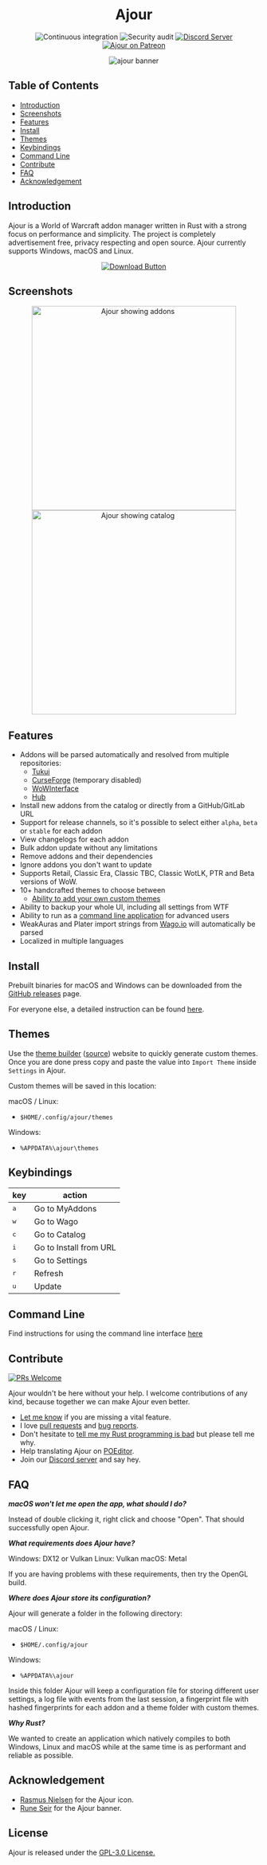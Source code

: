 <!-- markdownlint-disable MD004 MD033 MD034 -->

<div align="center">
  
# Ajour

![Continuous integration](https://github.com/ajour/ajour/workflows/Continuous-integration/badge.svg)
![Security audit](https://github.com/ajour/ajour/workflows/Security%20audit/badge.svg)
[![Discord Server](https://img.shields.io/discord/757155234500968459?label=Discord%20Chat&labelColor=3C424A&logo=discord&logoColor=ffffff&color=7389D8)](https://discord.gg/4838t9R)
[![Ajour on Patreon](https://img.shields.io/static/v1?label=Patreon&message=Ajour&color=4d898b)](https://www.patreon.com/getajour)

![ajour banner](./resources/screenshots/ajour-banner.jpg)

</div>

## Table of Contents

- [Introduction](#introduction)
- [Screenshots](#screenshots)
- [Features](#features)
- [Install](#install)
- [Themes](#themes)
- [Keybindings](#keybindings)
- [Command Line](#command-line)
- [Contribute](#contribute)
- [FAQ](#faq)
- [Acknowledgement](#acknowledgement)

## Introduction

Ajour is a World of Warcraft addon manager written in Rust with a strong focus
on performance and simplicity. The project is completely advertisement free, privacy
respecting and open source. Ajour currently supports Windows, macOS and Linux.

<div align="center">

[![Download Button](./resources/download-button.png)](https://github.com/ajour/ajour/releases)

</div>

## Screenshots

<p align="center">
  <img width="410"
       alt="Ajour showing addons"
       src="./resources/screenshots/ajour-1.0.0a.png">
    <img width="410"
       alt="Ajour showing catalog"
       src="./resources/screenshots/ajour-1.0.0b.png">
</p>

## Features

- Addons will be parsed automatically and resolved from multiple repositories:
  - [Tukui](https://www.tukui.org/)
  - [CurseForge](https://www.curseforge.com/wow/addons) (temporary disabled)
  - [WoWInterface](https://www.wowinterface.com/)
  - [Hub](https://wowup.io/)
- Install new addons from the catalog or directly from a GitHub/GitLab URL
- Support for release channels, so it's possible to select either `alpha`, `beta`
  or `stable` for each addon
- View changelogs for each addon
- Bulk addon update without any limitations
- Remove addons and their dependencies
- Ignore addons you don't want to update
- Supports Retail, Classic Era, Classic TBC, Classic WotLK, PTR and Beta versions of WoW.
- 10+ handcrafted themes to choose between
  - [Ability to add your own custom themes](#themes)
- Ability to backup your whole UI, including all settings from WTF
- Ability to run as a [command line application](#command-line) for advanced users
- WeakAuras and Plater import strings from [Wago.io](https://wago.io/) will automatically
  be parsed
- Localized in multiple languages

## Install

Prebuilt binaries for macOS and Windows can be downloaded from the [GitHub releases](https://github.com/ajour/ajour/releases)
page.

For everyone else, a detailed instruction can be found [here](https://github.com/ajour/ajour/blob/master/INSTALL.md).

## Themes

Use the [theme builder](http://theme.getajour.com/)
([source](https://github.com/ajour/ajour-theme-builder)) website to quickly
generate custom themes. Once you are done press copy and paste the value into
`Import Theme` inside `Settings` in Ajour.

Custom themes will be saved in this location:

macOS / Linux:

- `$HOME/.config/ajour/themes`

Windows:

- `%APPDATA%\ajour\themes`

## Keybindings

| key                              | action                 |
| -------------------------------- | ---------------------- |
| <kbd>a</kbd>                     | Go to MyAddons         |
| <kbd>w</kbd>                     | Go to Wago             |
| <kbd>c</kbd>                     | Go to Catalog          |
| <kbd>i</kbd>                     | Go to Install from URL |
| <kbd>s</kbd>                     | Go to Settings         |
| <kbd>r</kbd>                     | Refresh                |
| <kbd>u</kbd>                     | Update                 |

## Command Line

Find instructions for using the command line interface [here](./CLI.md)

## Contribute

[![PRs Welcome](https://img.shields.io/badge/PRs-welcome-brightgreen.svg)](http://makeapullrequest.com)

Ajour wouldn't be here without your help.
I welcome contributions of any kind, because together we can make Ajour even better.

- [Let me know](https://github.com/ajour/ajour/issues/new?assignees=&labels=type%3A+feature&template=feature_request.md&title=)
  if you are missing a vital feature.
- I love [pull requests](https://github.com/ajour/ajour/pulls) and [bug reports](https://github.com/ajour/ajour/issues/new?assignees=&labels=type%3A+bug&template=bug_report.md&title=).
- Don't hesitate to [tell me my Rust programming is bad](https://github.com/ajour/ajour/issues/new)
  but please tell me why.
- Help translating Ajour on [POEditor](https://poeditor.com/join/project?hash=gjghTR7d0Z).
- Join our [Discord server](https://discord.gg/4838t9R) and say hey.

## FAQ

**_macOS won't let me open the app, what should I do?_**

Instead of double clicking it, right click and choose "Open". That should successfully
open Ajour.

**_What requirements does Ajour have?_**

Windows: DX12 or Vulkan
Linux: Vulkan
macOS: Metal

If you are having problems with these requirements, then try the OpenGL build.

**_Where does Ajour store its configuration?_**

Ajour will generate a folder in the following directory:

macOS / Linux:

- `$HOME/.config/ajour`

Windows:

- `%APPDATA%\ajour`

Inside this folder Ajour will keep a configuration file for storing different user
settings, a log file with events from the last session, a fingerprint file with
hashed fingerprints for each addon and a theme folder with custom themes.

**_Why Rust?_**

We wanted to create an application which natively compiles to both Windows, Linux
and macOS while at the same time is as performant and reliable as possible.

## Acknowledgement

- [Rasmus Nielsen](https://rasmusnielsen.dk/) for the Ajour icon.
- [Rune Seir](https://instagram.com/rseir/) for the Ajour banner.

## License

Ajour is released under the [GPL-3.0 License.](https://github.com/ajour/ajour/blob/master/LICENSE)
